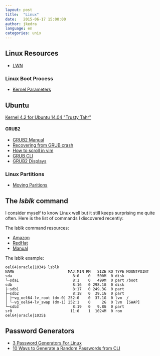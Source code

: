 ```yaml
---
layout: post
title:  "Linux"
date:   2015-06-17 15:00:00
author: jkedra
language: en
categories: unix
---
```


## Linux Resources
* [LWN](http://lwn.net/)

### Linux Boot Process
* [Kernel Parameters](https://www.kernel.org/doc/Documentation/kernel-parameters.txt)

## Ubuntu
[Kernel 4.2 for Ubuntu 14.04 "Trusty
Tahr"](http://askubuntu.com/questions/690149/when-will-4-2-0-kernel-be-available-for-14-04-lts)

#### GRUB2
* [GRUB2 Manual](http://www.gnu.org/software/grub/manual/grub.html)
* [Recovering from GRUB crash](http://unix.stackexchange.com/questions/148041/recovering-from-grub-rescue-crash)
* [How to scroll in vim](http://superuser.com/questions/504887/how-to-scroll-in-grub2-shell)
* [GRUB CLI](http://members.iinet.net/~herman546/p20/GRUB2%20CLI%20Mode%20Commands.html#cli_vbeinfo)
* [GRUB2 Displays](https://help.ubuntu.com/community/Grub2/Displays)

### Linux Partitions
* [Moving Paritions](https://help.ubuntu.com/community/MovingLinuxPartition)

## The *lsblk* command ##
I consider myself to know Linux well but it still keeps surprising me
quite often. Here is the list of commands I discovered recently:

The lsblk command resources:

* [Amazon][lsblk-aws]
* [RedHat][lsblk-rh]
* [Manual][lsblk-man]


The lsblk example:

	oel64|oracle|1034$ lsblk
	NAME                        MAJ:MIN RM   SIZE RO TYPE MOUNTPOINT
	sda                           8:0    0   500M  0 disk 
	└─sda1                        8:1    0   499M  0 part /boot
	sdb                           8:16   0 298.1G  0 disk 
	├─sdb1                        8:17   0 249.3G  0 part 
	├─sdb2                        8:18   0  39.1G  0 part 
	│ ├─vg_oel64-lv_root (dm-0) 252:0    0  37.1G  0 lvm  /
	│ └─vg_oel64-lv_swap (dm-1) 252:1    0     2G  0 lvm  [SWAP]
	└─sdb3                        8:19   0   9.8G  0 part 
	sr0                          11:0    1  1024M  0 rom  
	oel64|oracle|1035$

[lsblk-aws]: http://docs.aws.amazon.com/AWSEC2/latest/UserGuide/instance-store-swap-volumes.html
[lsblk-man]: http://manpages.ubuntu.com/manpages/raring/man8/lsblk.8.html
[lsblk-rh]: https://access.redhat.com/documentation/en-US/Red_Hat_Enterprise_Linux/6/html/Deployment_Guide/s1-sysinfo-filesystems.html

## Password Generators
* [3 Password Generators For Linux][3pwdgen]
* [10 Ways to Generate a Random Passwords from CLI][10wayspwdcli]

[3pwdgen]: https://www.maketecheasier.com/password-generators-for-linux/
[10wayspwdcli]: http://www.howtogeek.com/howto/30184/10-ways-to-generate-a-random-password-from-the-command-line/
